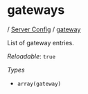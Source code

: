 # gateways

/ [Server Config](/ref/config/index.md) / [gateway](/ref/config/gateway/index.md) 

List of gateway entries.

*Reloadable*: `true`

*Types*

- `array(gateway)`


